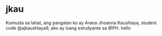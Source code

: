 # jkau
Kumusta sa lahat, ang pangalan ko ay Arana Jhoanna Kaushlaya, student code @ajkaushlaya9, ako ay isang estudyante sa @PH. hello

